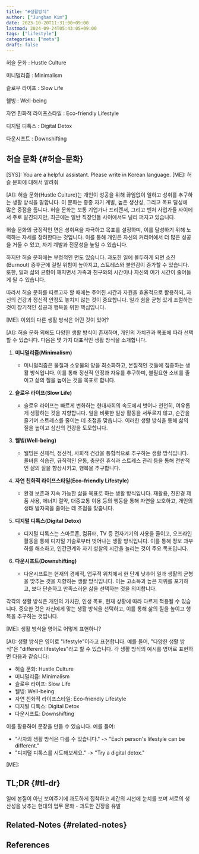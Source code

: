 ```yaml
---
title: "#생활방식"
author: ["Junghan Kim"]
date: 2023-10-20T11:31:00+09:00
lastmod: 2024-09-24T05:43:05+09:00
tags: ["lifestyle"]
categories: ["meta"]
draft: false
---
```


허슬 문화
: Hustle Culture

미니멀리즘
: Minimalism

슬로우 라이프
: Slow Life

웰빙
: Well-being

자연 친화적 라이프스타일
: Eco-friendly Lifestyle

디지털 디톡스
: Digital Detox

다운시프트
: Downshifting


## 허슬 문화 {#허슬-문화}

<div class="ai">

[SYS]: You are a helpful assistant. Please write in Korean language. [ME]: 허슬 문화에 대해서 알려줘

[AI]: 허슬 문화(Hustle Culture)는 개인이 성공을 위해 끊임없이 일하고 성취를 추구하는 생활 방식을 말합니다. 이 문화는 종종 자기 계발, 높은 생산성, 그리고 목표 달성에 많은 중점을 둡니다. 허슬 문화는 보통 기업가나 프리랜서, 그리고 벤처 사업가들 사이에서 주로 발견되지만, 최근에는 일반 직장인들 사이에서도 널리 퍼지고 있습니다.

허슬 문화의 긍정적인 면은 성취욕을 자극하고 목표를 설정하며, 이를 달성하기 위해 노력하는 자세를 장려한다는 것입니다. 이를 통해 개인은 자신의 커리어에서 더 많은 성공을 거둘 수 있고, 자기 계발과 전문성을 높일 수 있습니다.

하지만 허슬 문화에는 부정적인 면도 있습니다. 과도한 일에 몰두하게 되면 소진(Burnout) 증후군에 걸릴 위험이 높아지고, 스트레스와 불안감이 증가할 수 있습니다. 또한, 일과 삶의 균형이 깨지면서 가족과 친구와의 시간이나 자신의 여가 시간이 줄어들게 될 수 있습니다.

따라서 허슬 문화를 따르고자 할 때에는 주어진 시간과 자원을 효율적으로 활용하되, 자신의 건강과 정신적 안정도 놓치지 않는 것이 중요합니다. 일과 쉼을 균형 있게 조절하는 것이 장기적인 성공과 행복을 위한 핵심입니다.

[ME]: 이외의 다른 생활 방식은 어떤 것이 있어?

[AI]: 허슬 문화 외에도 다양한 생활 방식이 존재하며, 개인의 가치관과 목표에 따라 선택할 수 있습니다. 다음은 몇 가지 대표적인 생활 방식을 소개합니다.

1.  ****미니멀리즘(Minimalism)****
    -   미니멀리즘은 물질과 소유물의 양을 최소화하고, 본질적인 것들에 집중하는 생활 방식입니다. 이를 통해 정신적 안정과 자유를 추구하며, 불필요한 소비를 줄이고 삶의 질을 높이는 것을 목표로 합니다.

2.  ****슬로우 라이프(Slow Life)****
    -   슬로우 라이프는 빠르게 변화하는 현대사회의 속도에서 벗어나 천천히, 여유롭게 생활하는 것을 지향합니다. 일을 비롯한 일상 활동을 서두르지 않고, 순간을 즐기며 스트레스를 줄이는 데 초점을 맞춥니다. 이러한 생활 방식을 통해 삶의 질을 높이고 심신의 건강을 도모합니다.

3.  ****웰빙(Well-being)****
    -   웰빙은 신체적, 정신적, 사회적 건강을 통합적으로 추구하는 생활 방식입니다. 올바른 식습관, 규칙적인 운동, 충분한 휴식과 스트레스 관리 등을 통해 전반적인 삶의 질을 향상시키고, 행복을 추구합니다.

4.  ****자연 친화적 라이프스타일(Eco-friendly Lifestyle)****
    -   환경 보존과 지속 가능한 삶을 목표로 하는 생활 방식입니다. 재활용, 친환경 제품 사용, 에너지 절약, 대중교통 이용 등의 행동을 통해 자연을 보호하고, 개인의 생태 발자국을 줄이는 데 초점을 맞춥니다.

5.  ****디지털 디톡스(Digital Detox)****
    -   디지털 디톡스는 스마트폰, 컴퓨터, TV 등 전자기기의 사용을 줄이고, 오프라인 활동을 통해 디지털 기술로부터 벗어나는 생활 방식입니다. 이를 통해 정보 과부하를 해소하고, 인간관계와 자기 성찰의 시간을 늘리는 것이 주요 목표입니다.

6.  ****다운시프트(Downshifting)****
    -   다운시프트는 현재의 경제적, 업무적 위치에서 한 단계 낮추어 일과 생활의 균형을 맞추는 것을 지향하는 생활 방식입니다. 이는 고소득과 높은 지위를 포기하고, 보다 단순하고 만족스러운 삶을 선택하는 것을 의미합니다.

각각의 생활 방식은 개인의 가치관, 인생 목표, 현재 상황에 따라 다르게 적용될 수 있습니다. 중요한 것은 자신에게 맞는 생활 방식을 선택하고, 이를 통해 삶의 질을 높이고 행복을 추구하는 것입니다.

[ME]: 생활 방식을 영어로 어떻게 표현하니?

[AI]: 생활 방식은 영어로 "lifestyle"이라고 표현합니다. 예를 들어, "다양한 생활 방식"은 "different lifestyles"라고 할 수 있습니다. 각 생활 방식의 예시를 영어로 표현하면 다음과 같습니다:

-   허슬 문화: Hustle Culture
-   미니멀리즘: Minimalism
-   슬로우 라이프: Slow Life
-   웰빙: Well-being
-   자연 친화적 라이프스타일: Eco-friendly Lifestyle
-   디지털 디톡스: Digital Detox
-   다운시프트: Downshifting

이를 활용하여 문장을 만들 수 있습니다. 예를 들어:

-   "각자의 생활 방식은 다를 수 있습니다." -&gt; "Each person's lifestyle can be different."
-   "디지털 디톡스를 시도해보세요." -&gt; "Try a digital detox."

[ME]:

</div>


## TL;DR {#tl-dr}



일에 본질이 아닌 보여주기에 과도하게 집착하고 세간의 시선에 눈치를 보며 서로의 생산성을 낮추는 현대의 업무 문화 - 과도한 긴장을 유발


## Related-Notes {#related-notes}

## References

<style>.csl-entry{text-indent: -1.5em; margin-left: 1.5em;}</style><div class="csl-bib-body">
</div>
